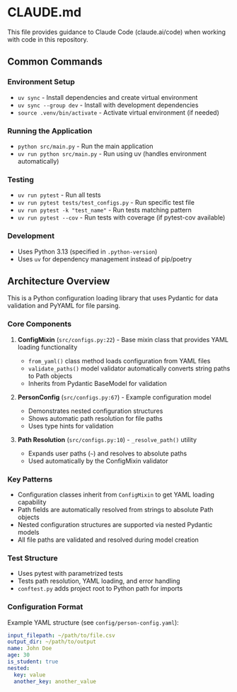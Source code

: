 # CLAUDE.md

This file provides guidance to Claude Code (claude.ai/code) when working with code in this repository.

## Common Commands

### Environment Setup

- `uv sync` - Install dependencies and create virtual environment
- `uv sync --group dev` - Install with development dependencies
- `source .venv/bin/activate` - Activate virtual environment (if needed)

### Running the Application

- `python src/main.py` - Run the main application
- `uv run python src/main.py` - Run using uv (handles environment automatically)

### Testing

- `uv run pytest` - Run all tests
- `uv run pytest tests/test_configs.py` - Run specific test file
- `uv run pytest -k "test_name"` - Run tests matching pattern
- `uv run pytest --cov` - Run tests with coverage (if pytest-cov available)

### Development

- Uses Python 3.13 (specified in `.python-version`)
- Uses `uv` for dependency management instead of pip/poetry

## Architecture Overview

This is a Python configuration loading library that uses Pydantic for data validation and PyYAML for file parsing.

### Core Components

1. **ConfigMixin** (`src/configs.py:22`) - Base mixin class that provides YAML loading functionality

   - `from_yaml()` class method loads configuration from YAML files
   - `validate_paths()` model validator automatically converts string paths to Path objects
   - Inherits from Pydantic BaseModel for validation

2. **PersonConfig** (`src/configs.py:67`) - Example configuration model

   - Demonstrates nested configuration structures
   - Shows automatic path resolution for file paths
   - Uses type hints for validation

3. **Path Resolution** (`src/configs.py:10`) - `_resolve_path()` utility
   - Expands user paths (`~`) and resolves to absolute paths
   - Used automatically by the ConfigMixin validator

### Key Patterns

- Configuration classes inherit from `ConfigMixin` to get YAML loading capability
- Path fields are automatically resolved from strings to absolute Path objects
- Nested configuration structures are supported via nested Pydantic models
- All file paths are validated and resolved during model creation

### Test Structure

- Uses pytest with parametrized tests
- Tests path resolution, YAML loading, and error handling
- `conftest.py` adds project root to Python path for imports

### Configuration Format

Example YAML structure (see `config/person-config.yaml`):

```yaml
input_filepath: ~/path/to/file.csv
output_dir: ~/path/to/output
name: John Doe
age: 30
is_student: true
nested:
  key: value
  another_key: another_value
```
